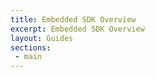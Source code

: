 ```yaml
---
title: Embedded SDK Overview
excerpt: Embedded SDK Overview
layout: Guides
sections:
 - main
---
```

